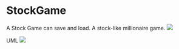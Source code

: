 # StockGame
A Stock Game can save and load. A stock-like millionaire game.
![](https://i.imgur.com/ZuLZ2Sd.jpg)

UML
![](https://i.imgur.com/EAlcC0S.png)
